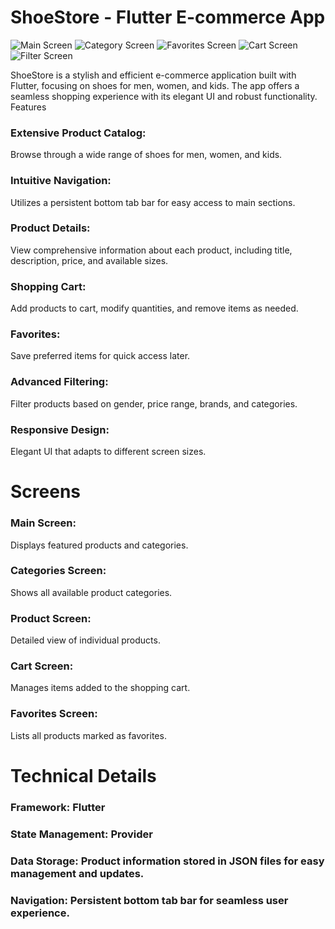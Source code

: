 # ShoeStore - Flutter E-commerce App

![Main Screen](https://github.com/5-abdulsami/flutter_provider_ecommerce_app/blob/main/assets/screenshots/main_screen.jpg?raw=true)
![Category Screen](https://github.com/5-abdulsami/flutter_provider_ecommerce_app/blob/main/assets/screenshots/kids_category.jpg?raw=true)
![Favorites Screen](https://github.com/5-abdulsami/flutter_provider_ecommerce_app/blob/main/assets/screenshots/favorites_screen.jpg?raw=true)
![Cart Screen](https://github.com/5-abdulsami/flutter_provider_ecommerce_app/blob/main/cart_screen.jpg?raw=true)
![Filter Screen](https://github.com/5-abdulsami/flutter_provider_ecommerce_app/blob/main/assets/screenshots/filter_screen.jpg?raw=true)


ShoeStore is a stylish and efficient e-commerce application built with Flutter, focusing on shoes for men, women, and kids. The app offers a seamless shopping experience with its elegant UI and robust functionality.
Features

### Extensive Product Catalog: 
  Browse through a wide range of shoes for men, women, and kids.
### Intuitive Navigation: 
  Utilizes a persistent bottom tab bar for easy access to main sections.
### Product Details: 
  View comprehensive information about each product, including title, description, price, and available sizes.
### Shopping Cart: 
  Add products to cart, modify quantities, and remove items as needed.
### Favorites: 
  Save preferred items for quick access later.
### Advanced Filtering: 
  Filter products based on gender, price range, brands, and categories.
### Responsive Design: 
Elegant UI that adapts to different screen sizes.

# Screens

### Main Screen:
  Displays featured products and categories.
### Categories Screen:
  Shows all available product categories.
### Product Screen:
  Detailed view of individual products.
### Cart Screen:
  Manages items added to the shopping cart.
### Favorites Screen:
  Lists all products marked as favorites.

# Technical Details

### Framework: Flutter
### State Management: Provider
### Data Storage: Product information stored in JSON files for easy management and updates.
### Navigation: Persistent bottom tab bar for seamless user experience.
